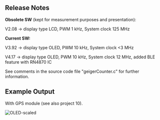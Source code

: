## Release Notes 

**Obsolete SW** (kept for measurement purposes and presentation):

V2.08 -> display type LCD, PWM 1 kHz, System clock 125 MHz

**Current SW:**

V3.92 -> display type OLED, PWM 10 kHz, System clock <3 MHz

V4.17 -> display type OLED, PWM 10 kHz, System clock 12 MHz, added BLE feature with RN4870 IC

See comments in the source code file "geigerCounter.c" for further information.

## Example Output

With GPS module (see also project 10).

![OLED-scaled](https://github.com/Florian-Wilhelm/Raspberry-Pi/assets/77980708/4041ded5-5f8f-4de6-808a-c2b74051ebaa)

